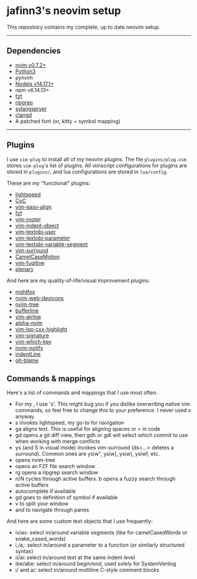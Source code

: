 jafinn3's neovim setup
===================


This repository contains my complete, up to date neovim setup.

----------


Dependencies
-------------
- [nvim v0.7.2+](https://github.com/neovim/neovim/wiki/Installing-Neovim)
- [Python3](https://www.python.org/downloads/)
- pynvim
- [Nodejs v14.17.1+](https://nodejs.org/en/download/package-manager/)
- npm v6.14.13+
- [fzf](https://github.com/junegunn/fzf) 
- [ripgrep](https://github.com/BurntSushi/ripgrep)
- [svlangserver](https://github.com/imc-trading/svlangserver)
- [clangd](https://clangd.llvm.org/installation.html)
- A patched font (or, kitty + symbol mapping)

----------


## Plugins ##

I use `vim-plug` to install all of my neovim plugins. The file `plugins/plug.vim` stores `vim-plug`'s list of plugins. All vimscript configurations for plugins are stored in `plugins/`, and lua configurations are stored in `lua/config`.

These are my "functional" plugins:
- [lightspeed](https://github.com/ggandor/lightspeed.nvim)
- [CoC](https://github.com/neoclide/coc.nvim)
- [vim-easy-align](https://github.com/junegunn/vim-easy-align)
- [fzf](https://github.com/junegunn/fzf.vim)
- [vim-rooter](https://github.com/airblade/vim-rooter)
- [vim-indent-object](https://github.com/michaeljsmith/vim-indent-object)
- [vim-textobj-user](https://github.com/kana/vim-textobj-user)
- [vim-textobj-parameter](https://github.com/sgur/vim-textobj-parameter)
- [vim-textobj-variable-segment](https://github.com/Julian/vim-textobj-variable-segment)
- [vim-surround](https://github.com/tpope/vim-surround)
- [CamelCaseMotion](https://github.com/bkad/CamelCaseMotion)
- [vim-fugitive](https://github.com/tpope/vim-fugitive)
- [plenary](https://github.com/nvim-lua/plenary.nvim)

And here are my quality-of-life/visual improvement plugins:
- [nightfox](https://github.com/EdenEast/nightfox.nvim)
- [nvim-web-devicons](https://github.com/kyazdani42/nvim-web-devicons)
- [nvim-tree](https://github.com/kyazdani42/nvim-tree.lua)
- [bufferline](https://github.com/akinsho/bufferline.nvim)
- [vim-airline](https://github.com/vim-airline/vim-airline)
- [alpha-nvim](https://github.com/goolord/alpha-nvim)
- [vim-lsp-cxx-highlight](https://github.com/jackguo380/vim-lsp-cxx-highlight)
- [vim-signature](https://github.com/kshenoy/vim-signature)
- [vim-which-key](https://github.com/liuchengxu/vim-which-key)
- [nvim-notify](https://github.com/rcarriga/nvim-notify)
- [indentLine](https://github.com/Yggdroot/indentLine)
- [git-blame](https://github.com/f-person/git-blame.nvim)

## Commands & mappings ##
Here's a list of commands and mappings that I use most often. 

- For my <leader>, I use 's'. This might bug you if you dislike overwriting native vim commands, so feel free to change this to your preference. I never used s anyway.
- <leader>s invokes lightspeed, my go-to for navigation
- ga<text object><character> aligns text. This is useful for aligning spaces or = in code
- <leader>gd opens a git diff view, then gdh or gdl will select which commit to use when working with merge conflicts
- ys<text object><surround> (and S<text object><surround> in visual mode) invokes vim-surround (ds<...> deletes a surround). Common ones are ysiw", ysiw], ysiw), ysiwf, etc. 
- <C-n> opens nvim-tree
- <C-f> opens an FZF file search window
- <leader>rg opens a ripgrep search window
- <leader>n/<leader>N cycles through active buffers. <leader>b opens a fuzzy search through active buffers
- <tab> autocomplete if available
- gd goes to definition of symbol if available
- <C-w>v to split your window
- <C-l> and <C-h> to navigate through panes

And here are some custom text objects that I use frequently:
- iv/av: select in/around variable segments (like for camelCasedWords or snake_cased_words)
- i,/a,: select in/around a parameter to a function (or similarly structured syntax)
- ii/ai: select in/around text at the same indent level
- ibe/abe: select in/around begin/end, used solely for SystemVerilog
- i/ and a/: select in/around multiline C-style comment blocks



